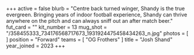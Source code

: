 +++
active = false
blurb = "Centre back turned winger, Shandy is the true evergreen. Bringing years of indoor football experience, Shandy can thrive anywhere on the pitch and can always sniff out an after match beer."
fut_card = ""
kit_number = 13
mug_shot = "/358455333_734176568717673_1931924475458434263_n.jpg"
photos = [ ]
position = "Forward"
teams = [ "OG Frothers" ]
title = "Josh Shand"
year_joined = 2023
+++

